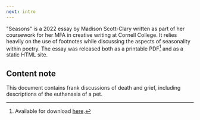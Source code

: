 ```yaml
---
next: intro
---
```


"Seasons" is a 2022 essay by Madison Scott-Clary written as part of her coursework for her MFA in creative writing at Cornell College. It relies heavily on the use of footnotes while discussing the aspects of seasonality within poetry. The essay was released both as a printable PDF[^pdf] and as a static HTML site.

## Content note

This document contains frank discussions of death and grief, including descriptions of the euthanasia of a pet.

[^pdf]: Available for download [here](/seasons.pdf).
